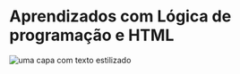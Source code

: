 # Aprendizados com Lógica de programação e HTML

![uma capa com texto estilizado](https://github.com/GkLucks/Logica-e-HTML/assets/50891526/cadcf439-16ef-4583-8db3-c2a21bc30996 )

